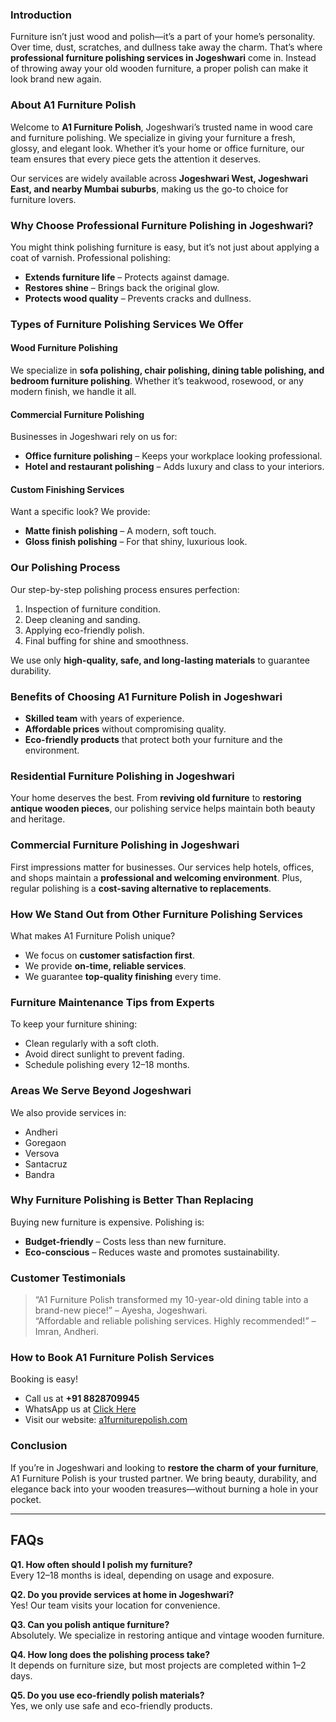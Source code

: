 ### **Introduction**
Furniture isn’t just wood and polish—it’s a part of your home’s personality. Over time, dust, scratches, and dullness take away the charm. That’s where **professional furniture polishing services in Jogeshwari** come in. Instead of throwing away your old wooden furniture, a proper polish can make it look brand new again.  

### **About A1 Furniture Polish**
Welcome to **A1 Furniture Polish**, Jogeshwari’s trusted name in wood care and furniture polishing. We specialize in giving your furniture a fresh, glossy, and elegant look. Whether it’s your home or office furniture, our team ensures that every piece gets the attention it deserves.  

Our services are widely available across **Jogeshwari West, Jogeshwari East, and nearby Mumbai suburbs**, making us the go-to choice for furniture lovers.  

### **Why Choose Professional Furniture Polishing in Jogeshwari?**
You might think polishing furniture is easy, but it’s not just about applying a coat of varnish. Professional polishing:  

- **Extends furniture life** – Protects against damage.  
- **Restores shine** – Brings back the original glow.  
- **Protects wood quality** – Prevents cracks and dullness.  

### **Types of Furniture Polishing Services We Offer**

#### **Wood Furniture Polishing**
We specialize in **sofa polishing, chair polishing, dining table polishing, and bedroom furniture polishing**. Whether it’s teakwood, rosewood, or any modern finish, we handle it all.  

#### **Commercial Furniture Polishing**
Businesses in Jogeshwari rely on us for:  
- **Office furniture polishing** – Keeps your workplace looking professional.  
- **Hotel and restaurant polishing** – Adds luxury and class to your interiors.  

#### **Custom Finishing Services**
Want a specific look? We provide:  
- **Matte finish polishing** – A modern, soft touch.  
- **Gloss finish polishing** – For that shiny, luxurious look.  

### **Our Polishing Process**
Our step-by-step polishing process ensures perfection:  
1. Inspection of furniture condition.  
2. Deep cleaning and sanding.  
3. Applying eco-friendly polish.  
4. Final buffing for shine and smoothness.  

We use only **high-quality, safe, and long-lasting materials** to guarantee durability.  

### **Benefits of Choosing A1 Furniture Polish in Jogeshwari**
- **Skilled team** with years of experience.  
- **Affordable prices** without compromising quality.  
- **Eco-friendly products** that protect both your furniture and the environment.  

### **Residential Furniture Polishing in Jogeshwari**
Your home deserves the best. From **reviving old furniture** to **restoring antique wooden pieces**, our polishing service helps maintain both beauty and heritage.  

### **Commercial Furniture Polishing in Jogeshwari**
First impressions matter for businesses. Our services help hotels, offices, and shops maintain a **professional and welcoming environment**. Plus, regular polishing is a **cost-saving alternative to replacements**.  

### **How We Stand Out from Other Furniture Polishing Services**
What makes A1 Furniture Polish unique?  
- We focus on **customer satisfaction first**.  
- We provide **on-time, reliable services**.  
- We guarantee **top-quality finishing** every time.  

### **Furniture Maintenance Tips from Experts**
To keep your furniture shining:  
- Clean regularly with a soft cloth.  
- Avoid direct sunlight to prevent fading.  
- Schedule polishing every 12–18 months.  

### **Areas We Serve Beyond Jogeshwari**
We also provide services in:  
- Andheri  
- Goregaon  
- Versova  
- Santacruz  
- Bandra  

### **Why Furniture Polishing is Better Than Replacing**
Buying new furniture is expensive. Polishing is:  
- **Budget-friendly** – Costs less than new furniture.  
- **Eco-conscious** – Reduces waste and promotes sustainability.  

### **Customer Testimonials**
> “A1 Furniture Polish transformed my 10-year-old dining table into a brand-new piece!” – Ayesha, Jogeshwari.  
> “Affordable and reliable polishing services. Highly recommended!” – Imran, Andheri.  

### **How to Book A1 Furniture Polish Services**
Booking is easy!  
- Call us at **+91 8828709945**  
- WhatsApp us at [Click Here](https://wa.me/918828709945)  
- Visit our website: [a1furniturepolish.com](https://a1furniturepolish.com/)  

### **Conclusion**
If you’re in Jogeshwari and looking to **restore the charm of your furniture**, A1 Furniture Polish is your trusted partner. We bring beauty, durability, and elegance back into your wooden treasures—without burning a hole in your pocket.  

---

## **FAQs**

**Q1. How often should I polish my furniture?**  
Every 12–18 months is ideal, depending on usage and exposure.  

**Q2. Do you provide services at home in Jogeshwari?**  
Yes! Our team visits your location for convenience.  

**Q3. Can you polish antique furniture?**  
Absolutely. We specialize in restoring antique and vintage wooden furniture.  

**Q4. How long does the polishing process take?**  
It depends on furniture size, but most projects are completed within 1–2 days.  

**Q5. Do you use eco-friendly polish materials?**  
Yes, we only use safe and eco-friendly products. 